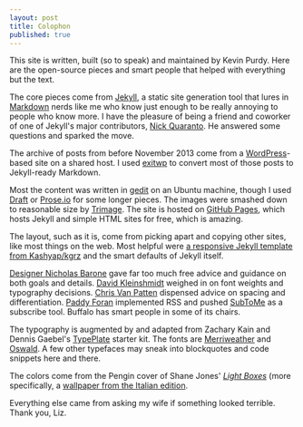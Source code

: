 ```yaml
---
layout: post
title: Colophon
published: true
---
```


This site is written, built (so to speak) and maintained by Kevin Purdy. Here are the open-source pieces and smart people that helped with everything but the text.

The core pieces come from [Jekyll](http://jekyllrb.com), a static site generation tool that lures in [Markdown](http://daringfireball.net/projects/markdown) nerds like me who know just enough to be really annoying to people who know more. I have the pleasure of being a friend and coworker of one of Jekyll's major contributors, [Nick Quaranto](http://quaran.to/). He answered some questions and sparked the move.

The archive of posts from before November 2013 come from a [WordPress](http://wordpress.com)-based site on a shared host. I used [exitwp](https://github.com/thomasf/exitwp) to convert most of those posts to Jekyll-ready Markdown.

Most the content was written in [gedit](http://projects.gnome.org/gedit/) on an Ubuntu machine, though I used [Draft](http://draftin.com) or [Prose.io](http://prose.io) for some longer pieces. The images were smashed down to reasonable size by [Trimage](http://trimage.org/). The site is hosted on [GitHub Pages](http://pages.github.com/), which hosts Jekyll and simple HTML sites for free, which is amazing.

The layout, such as it is, come from picking apart and copying other sites, like most things on the web. Most helpful were [a responsive Jekyll template from Kashyap/kgrz](http://kgrz.io/jekyll/2013/09/13/responsive-jekyll.html) and the smart defaults of Jekyll itself.

[Designer Nicholas Barone](http://nicholasbarone.com) gave far too much free advice and guidance on both goals and details. [David Kleinshmidt](https://twitter.com/zobar2) weighed in on font weights and typography decisions. [Chris Van Patten](http://chrisvanpatten.com) dispensed advice on spacing and differentiation. [Paddy Foran](http://paddy.io) implemented RSS and pushed [SubToMe](https://www.subtome.com/) as a subscribe tool. Buffalo has smart people in some of its chairs.

The typography is augmented by and adapted from Zachary Kain and Dennis Gaebel's [TypePlate](http://typeplate.com/) starter kit. The fonts are [Merriweather](https://www.google.com/webfonts/specimen/Merriweather) and [Oswald](http://www.google.com/fonts/specimen/Oswald). A few other typefaces may sneak into blockquotes and code snippets here and there.

The colors come from the Pengin cover of Shane Jones' [_Light Boxes_](http://www.amazon.com/Light-Boxes-Novel-Shane-Jones/dp/0143117785/) (more specifically, a [wallpaper from the Italian edition](http://aliceavaldi.wordpress.com/2011/05/01/light-boxes-io-sono-febbraio-di-shane-jones/). 

Everything else came from asking my wife if something looked terrible. Thank you, Liz.
